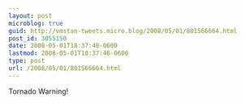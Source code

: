 ```yaml
---
layout: post
microblog: true
guid: http://vmstan-tweets.micro.blog/2008/05/01/801566664.html
post_id: 3055150
date: 2008-05-01T18:37:48-0600
lastmod: 2008-05-01T18:37:48-0600
type: post
url: /2008/05/01/801566664.html
---
```

Tornado Warning!
